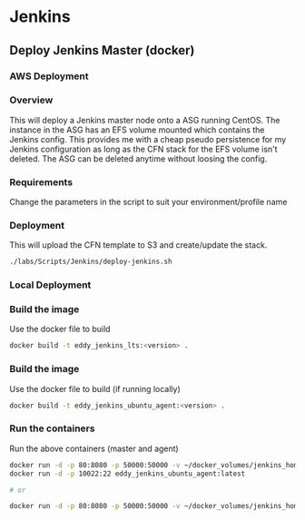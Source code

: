 # Jenkins 
## Deploy Jenkins Master (docker)
### AWS Deployment
### Overview
This will deploy a Jenkins master node onto a ASG running CentOS. The instance in the ASG has an EFS volume mounted which contains the Jenkins config. This provides me with a cheap pseudo persistence for my Jenkins configuration as long as the CFN stack for the EFS volume isn't deleted. The ASG can be deleted anytime without loosing the config.

### Requirements
Change the parameters in the script to suit your environment/profile name

### Deployment
This will upload the CFN template to S3 and create/update the stack.
```bash
./labs/Scripts/Jenkins/deploy-jenkins.sh
```

### Local Deployment

### Build the image
Use the docker file to build
```bash
docker build -t eddy_jenkins_lts:<version> .
```

### Build the image
Use the docker file to build (if running locally)
```bash
docker build -t eddy_jenkins_ubuntu_agent:<version> .
```

### Run the containers
Run the above containers (master and agent)
```bash
docker run -d -p 80:8080 -p 50000:50000 -v ~/docker_volumes/jenkins_home:/var/jenkins_home eddy_jenkins_lts:<version>
docker run -d -p 10022:22 eddy_jenkins_ubuntu_agent:latest

# or

docker run -d -p 80:8080 -p 50000:50000 -v ~/docker_volumes/jenkins_home:/var/jenkins_home eddy_jenkins_lts:2.150.1 && docker run -d -p 10022:22 eddy_jenkins_ubuntu_agent:latest
```
